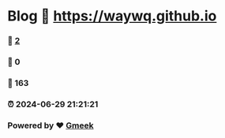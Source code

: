 # Blog :link: https://waywq.github.io 
### :page_facing_up: [2](https://waywq.github.io/tag.html) 
### :speech_balloon: 0 
### :hibiscus: 163 
### :alarm_clock: 2024-06-29 21:21:21 
### Powered by :heart: [Gmeek](https://github.com/Meekdai/Gmeek)
